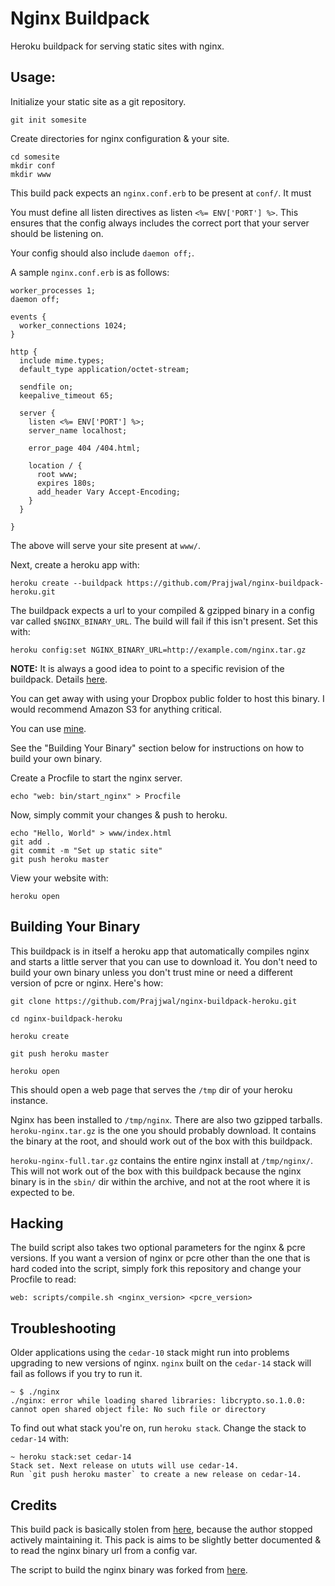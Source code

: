# Nginx Buildpack

Heroku buildpack for serving static sites with nginx.

## Usage:

Initialize your static site as a git repository.

    git init somesite

Create directories for nginx configuration & your site.

    cd somesite
    mkdir conf
    mkdir www

This build pack expects an `nginx.conf.erb` to be present at `conf/`. It must

You must define all listen directives as listen `<%= ENV['PORT'] %>`. This ensures
that the config always includes the correct port that your server should be
listening on.

Your config should also include `daemon off;`.

A sample `nginx.conf.erb` is as follows:

    worker_processes 1;
    daemon off;

    events {
      worker_connections 1024;
    }

    http {
      include mime.types;
      default_type application/octet-stream;

      sendfile on;
      keepalive_timeout 65;

      server {
        listen <%= ENV['PORT'] %>;
        server_name localhost;

        error_page 404 /404.html;

        location / {
          root www;
          expires 180s;
          add_header Vary Accept-Encoding;
        }
      }

    }

The above will serve your site present at `www/`.

Next, create a heroku app with:

    heroku create --buildpack https://github.com/Prajjwal/nginx-buildpack-heroku.git

The buildpack expects a url to your compiled & gzipped binary in a config var
called `$NGINX_BINARY_URL`. The build will fail if this isn't present. Set this with:

    heroku config:set NGINX_BINARY_URL=http://example.com/nginx.tar.gz

**NOTE:** It is always a good idea to point to a specific revision of the
buildpack. Details [here](https://devcenter.heroku.com/articles/buildpacks#using-a-custom-buildpack).

You can get away with using your Dropbox public folder to host this binary. I
would recommend Amazon S3 for anything critical.

You can use [mine](https://mega.nz/#F!XB8hUQqI!qvSMu0bR7JwCZtv2V_V9XQ).

See the "Building Your Binary" section below for instructions on how to build
your own binary.

Create a Procfile to start the nginx server.

    echo "web: bin/start_nginx" > Procfile

Now, simply commit your changes & push to heroku.

    echo "Hello, World" > www/index.html
    git add .
    git commit -m "Set up static site"
    git push heroku master

View your website with:

    heroku open

## Building Your Binary

This buildpack is in itself a heroku app that automatically compiles nginx and
starts a little server that you can use to download it. You don't need to build
your own binary unless you don't trust mine or need a different version of pcre
or nginx. Here's how:

    git clone https://github.com/Prajjwal/nginx-buildpack-heroku.git

    cd nginx-buildpack-heroku

    heroku create

    git push heroku master

    heroku open

This should open a web page that serves the `/tmp` dir of your heroku instance.

Nginx has been installed to `/tmp/nginx`. There are also two gzipped tarballs.
`heroku-nginx.tar.gz` is the one you should probably download. It contains the
binary at the root, and should work out of the box with this buildpack.

`heroku-nginx-full.tar.gz` contains the entire nginx install at `/tmp/nginx/`.
This will not work out of the box with this buildpack because the nginx binary
is in the `sbin/` dir within the archive, and not at the root where it is
expected to be.

## Hacking

The build script also takes two optional parameters for the nginx & pcre versions.
If you want a version of nginx or pcre other than the one that is hard coded
into the script, simply fork this repository and change your Procfile to read:

    web: scripts/compile.sh <nginx_version> <pcre_version>

## Troubleshooting

Older applications using the `cedar-10` stack might run into problems upgrading
to new versions of nginx. `nginx` built on the `cedar-14` stack will fail as
follows if you try to run it.

    ~ $ ./nginx
    ./nginx: error while loading shared libraries: libcrypto.so.1.0.0: cannot open shared object file: No such file or directory

To find out what stack you're on, run `heroku stack`. Change the stack to
`cedar-14` with:

    ~ heroku stack:set cedar-14
    Stack set. Next release on ututs will use cedar-14.
    Run `git push heroku master` to create a new release on cedar-14.

## Credits

This build pack is basically stolen from [here](https://github.com/essh/heroku-buildpack-nginx),
because the author stopped actively maintaining it. This pack is aims to be
slightly better documented & to read the nginx binary url from a config var.

The script to build the nginx binary was forked from
[here](https://github.com/ryandotsmith/nginx-buildpack/blob/master/scripts/build_nginx.sh).
